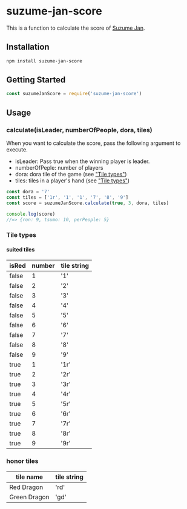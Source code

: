 # suzume-jan-score
This is a function to calculate the score of [Suzume Jan](https://sugorokuya.jp/p/suzume-jong/).

## Installation
```bash
npm install suzume-jan-score
```

## Getting Started
```javascript
const suzumeJanScore = require('suzume-jan-score')
```

## Usage
### calculate(isLeader, numberOfPeople, dora, tiles)
When you want to calculate the score, pass the following argument to execute.

- isLeader: Pass true when the winning player is leader.
- numberOfPeple: number of players
- dora: dora tile of the game (see ["Tile types"](#tile-types))
- tiles: tiles in a player's hand (see ["Tile types"](#tile-types))

```javascript
const dora = '7'
const tiles = ['1r', '1', '1', '7', '8', '9']
const score = suzumeJanScore.calculate(true, 3, dora, tiles)

console.log(score)
//=> {ron: 9, tsumo: 10, perPeople: 5}
```

### Tile types
#### suited tiles
|  isRed  |  number  |  tile string  |
| ---- | ---- | ---- |
|  false  |  1  |  '1'  |
|  false  |  2  |  '2'  |
|  false  |  3  |  '3'  |
|  false  |  4  |  '4'  |
|  false  |  5  |  '5'  |
|  false  |  6  |  '6'  |
|  false  |  7  |  '7'  |
|  false  |  8  |  '8'  |
|  false  |  9  |  '9'  |
|  true  |  1  |  '1r'  |
|  true  |  2  |  '2r'  |
|  true  |  3  |  '3r'  |
|  true  |  4  |  '4r'  |
|  true  |  5  |  '5r'  |
|  true  |  6  |  '6r'  |
|  true  |  7  |  '7r'  |
|  true  |  8  |  '8r'  |
|  true  |  9  |  '9r'  |
### honor tiles
|  tile name  |  tile string  |
| ---- | ---- |
|  Red Dragon  |  'rd'  |
|  Green Dragon  |  'gd'  |
